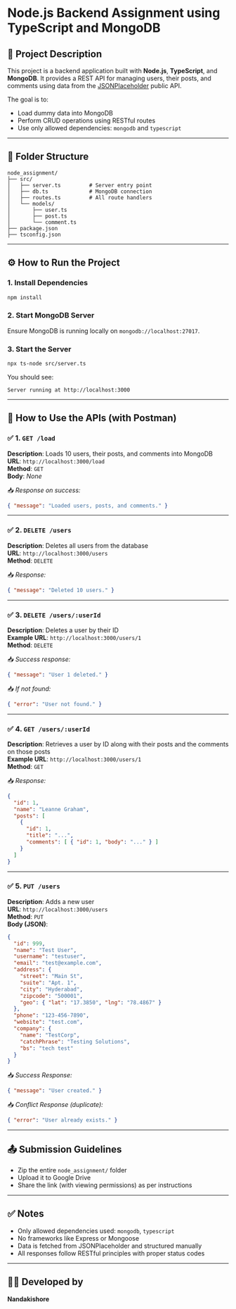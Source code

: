 # Node.js Backend Assignment using TypeScript and MongoDB

## 📌 Project Description

This project is a backend application built with **Node.js**, **TypeScript**, and **MongoDB**. It provides a REST API for managing users, their posts, and comments using data from the [JSONPlaceholder](https://jsonplaceholder.typicode.com/) public API.

The goal is to:
- Load dummy data into MongoDB
- Perform CRUD operations using RESTful routes
- Use only allowed dependencies: `mongodb` and `typescript`

---

## 📁 Folder Structure

```
node_assignment/
├── src/
│   ├── server.ts         # Server entry point
│   ├── db.ts             # MongoDB connection
│   ├── routes.ts         # All route handlers
│   └── models/
│       ├── user.ts
│       ├── post.ts
│       └── comment.ts
├── package.json
├── tsconfig.json
```

---

## ⚙️ How to Run the Project

### 1. Install Dependencies
```bash
npm install
```

### 2. Start MongoDB Server
Ensure MongoDB is running locally on `mongodb://localhost:27017`.

### 3. Start the Server
```bash
npx ts-node src/server.ts
```

You should see:
```
Server running at http://localhost:3000
```

---

## 🔧 How to Use the APIs (with Postman)

### ✅ 1. `GET /load`
**Description**: Loads 10 users, their posts, and comments into MongoDB  
**URL**: `http://localhost:3000/load`  
**Method**: `GET`  
**Body**: _None_

📥 _Response on success:_
```json
{ "message": "Loaded users, posts, and comments." }
```

---

### ✅ 2. `DELETE /users`
**Description**: Deletes all users from the database  
**URL**: `http://localhost:3000/users`  
**Method**: `DELETE`

📥 _Response:_
```json
{ "message": "Deleted 10 users." }
```

---

### ✅ 3. `DELETE /users/:userId`
**Description**: Deletes a user by their ID  
**Example URL**: `http://localhost:3000/users/1`  
**Method**: `DELETE`

📥 _Success response:_
```json
{ "message": "User 1 deleted." }
```

📥 _If not found:_
```json
{ "error": "User not found." }
```

---

### ✅ 4. `GET /users/:userId`
**Description**: Retrieves a user by ID along with their posts and the comments on those posts  
**Example URL**: `http://localhost:3000/users/1`  
**Method**: `GET`

📥 _Response:_
```json
{
  "id": 1,
  "name": "Leanne Graham",
  "posts": [
    {
      "id": 1,
      "title": "...",
      "comments": [ { "id": 1, "body": "..." } ]
    }
  ]
}
```

---

### ✅ 5. `PUT /users`
**Description**: Adds a new user  
**URL**: `http://localhost:3000/users`  
**Method**: `PUT`  
**Body (JSON)**:

```json
{
  "id": 999,
  "name": "Test User",
  "username": "testuser",
  "email": "test@example.com",
  "address": {
    "street": "Main St",
    "suite": "Apt. 1",
    "city": "Hyderabad",
    "zipcode": "500001",
    "geo": { "lat": "17.3850", "lng": "78.4867" }
  },
  "phone": "123-456-7890",
  "website": "test.com",
  "company": {
    "name": "TestCorp",
    "catchPhrase": "Testing Solutions",
    "bs": "tech test"
  }
}
```

📥 _Success Response:_
```json
{ "message": "User created." }
```

📥 _Conflict Response (duplicate):_
```json
{ "error": "User already exists." }
```

---

## 📤 Submission Guidelines

- Zip the entire `node_assignment/` folder
- Upload it to Google Drive
- Share the link (with viewing permissions) as per instructions

---

## ✅ Notes

- Only allowed dependencies used: `mongodb`, `typescript`
- No frameworks like Express or Mongoose
- Data is fetched from JSONPlaceholder and structured manually
- All responses follow RESTful principles with proper status codes

---

## 👨‍💻 Developed by
**Nandakishore**
